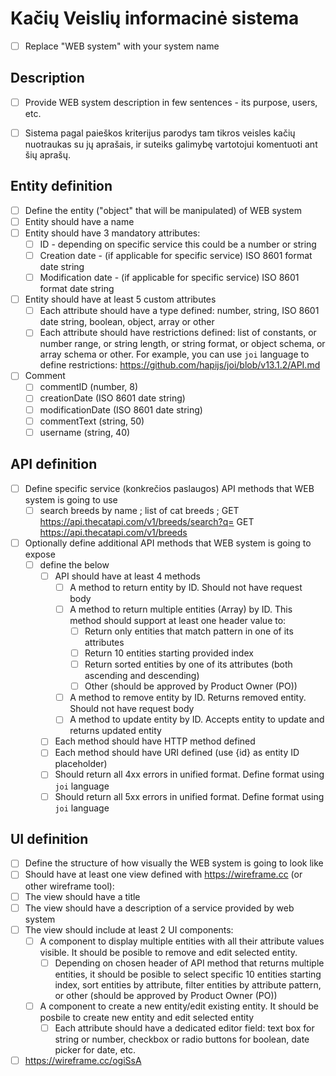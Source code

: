# Kačių Veislių informacinė sistema
- [ ] Replace "WEB system" with your system name

## Description
- [ ] Provide WEB system description in few sentences - its purpose, users, etc.

- [ ] Sistema pagal paieškos kriterijus parodys tam tikros veisles kačių nuotraukas su jų aprašais, ir suteiks galimybę vartotojui komentuoti ant šių aprašų.

## Entity definition
- [ ] Define the entity ("object" that will be manipulated) of WEB system
- [ ] Entity should have a name
- [ ] Entity should have 3 mandatory attributes:
    - [ ] ID - depending on specific service this could be a number or string
    - [ ] Creation date - (if applicable for specific service) ISO 8601 format date string
    - [ ] Modification date - (if applicable for specific service) ISO 8601 format date string
- [ ] Entity should have at least 5 custom attributes
    - [ ] Each attribute should have a type defined: number, string, ISO 8601 date string, boolean, object, array or other
    - [ ] Each attribute should have restrictions defined: list of constants, or number range, or string length, or string format, or object schema, or array schema or other. For example, you can use `joi` language to define restrictions: https://github.com/hapijs/joi/blob/v13.1.2/API.md
    
- [ ] Comment
    - [ ] commentID (number, 8)
    - [ ] creationDate (ISO 8601 date string)
    - [ ] modificationDate (ISO 8601 date string)
    - [ ] commentText (string, 50)
    - [ ] username (string, 40)

## API definition
- [ ] Define specific service (konkrečios paslaugos) API methods that WEB system is going to use
    - [ ] search breeds by name ; list of cat breeds ; 
    GET https://api.thecatapi.com/v1/breeds/search?q=
    GET https://api.thecatapi.com/v1/breeds
- [ ] Optionally define additional API methods that WEB system is going to expose
    - [ ] define the below
        - [ ] API should have at least 4 methods
            - [ ] A method to return entity by ID. Should not have request body
            - [ ] A method to return multiple entities (Array) by ID. This method should support at least one header value to:
                - [ ] Return only entities that match pattern in one of its attributes
                - [ ] Return 10 entities starting provided index
                - [ ] Return sorted entities by one of its attributes (both ascending and descending)
                - [ ] Other (should be approved by Product Owner (PO))
            - [ ] A method to remove entity by ID. Returns removed entity. Should not have request body
            - [ ] A method to update entity by ID. Accepts entity to update and returns updated entity
        - [ ] Each method should have HTTP method defined
        - [ ] Each method should have URI defined (use {id} as entity ID placeholder)
        - [ ] Should return all 4xx errors in unified format. Define format using `joi` language
        - [ ] Should return all 5xx errors in unified format. Define format using `joi` language

## UI definition
- [ ] Define the structure of how visually the WEB system is going to look like
- [ ] Should have at least one view defined with https://wireframe.cc (or other wireframe tool):
- [ ] The view should have a title
- [ ] The view should have a description of a service provided by web system
- [ ] The view should include at least 2 UI components:
    - [ ] A component to display multiple entities with all their attribute values visible. It should be posible to remove and edit selected entity.
        - [ ] Depending on chosen header of API method that returns multiple entities, it should be posible to select specific 10 entities starting index, sort entities by attribute, filter entities by attribute pattern, or other (should be approved by Product Owner (PO))
    - [ ] A component to create a new entity/edit existing entity. It should be posbile to create new entity and edit selected entity
        - [ ] Each attribute should have a dedicated editor field: text box for string or number, checkbox or radio buttons for boolean, date picker for date, etc.

-[ ] https://wireframe.cc/ogiSsA
